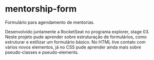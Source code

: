 # mentorship-form
Formulário para agendamento de mentorias.


Desenvolvido juntamente a RocketSeat no programa explorer, stage 03.
Neste projeto pude aprender sobre estruturação de formulários, como estruturar e estilizar um formulário básico. No HTML tive contato com vários novos elementos,
já no CSS pude aprender ainda mais sobre pseudo-classes e pseudo-elements.
